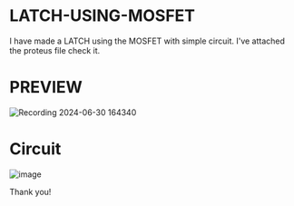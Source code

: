 # LATCH-USING-MOSFET
I have made a LATCH using the MOSFET with simple circuit.
I've attached the proteus file check it.

# PREVIEW
![Recording 2024-06-30 164340](https://github.com/MegalosVigneswaran/LATCH-USING-MOSFET/assets/170398630/8177d4b1-1a3f-49ab-82fa-c50cc51accde)

# Circuit
![image](https://github.com/MegalosVigneswaran/LATCH-USING-MOSFET/assets/170398630/9a11b7ad-b766-46ee-98c2-4a6c792728b1)

Thank you!
